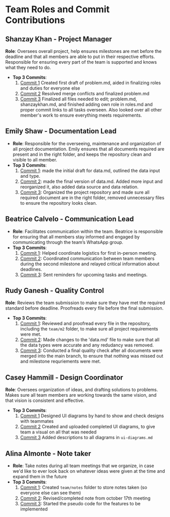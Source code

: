 # Team Roles and Commit Contributions

## Shanzay Khan - Project Manager 
**Role**: Oversees overall project, help ensures milestones are met before the deadline and that all members are able to put in their respective efforts. Responsible for ensuring every part of the team is supported and knows what they need to do.
- **Top 3 Commits**:
  1. [Commit 1](https://github.com/TedDPig123/326_Project/pull/2/commits/8cac04581240690e87732482c65a882d989a7d60) Created first draft of problem.md, aided in finalizing roles and duties for everyone else
  2. [Commit 2](https://github.com/TedDPig123/326_Project/pull/9/commits/025766f32b411639ad11ca608233165a4dde9c71) Resolved merge conflicts and finalized problem.md
  3. [Commit 3](https://github.com/TedDPig123/326_Project/pull/15) Finalized all files needed to edit; problem.md, shanzaykhan.md, and finished adding own role in roles.md and proper commit links to all tasks overseen. Also looked over all other member's work to ensure everything meets requirements. 

## Emily Shaw - Documentation Lead
 - **Role**: Responsible for the overseeing, maintenance and organization of all project documentation. Emily ensures that all documents required are present and in the right folder, and keeps the repository clean and visible to all member.
 - **Top 3 Commits**:
   1. [Commit 1](https://github.com/TedDPig123/326_Project/pull/4/commits/5d7a3030085a9f91b188604620fe1c4a6ce9168d): made the initial draft for data.md, outlined the data input and type.
   2. [Commit 2](https://github.com/TedDPig123/326_Project/pull/10/commits/4856df89f742cdbe6f1453ef519ae9ffa1527966): made the final version of data.md. Added more input and reorganized it, also added data source and data relation.
   3. [Commit 3](https://github.com/TedDPig123/326_Project/pull/12/commits/ab142c0fc9a6a2e9bf227d5c2d63c4c6dcc36264): Organized the project repository and made sure all required document are in the right folder, removed unnecessary files to ensure the repository looks clean.

## Beatrice Calvelo - Communication Lead
- **Role**: Facilitates communication within the team. Beatrice is responsible for ensuring that all members stay informed and engaged by communicating through the team’s WhatsApp group.
- **Top 3 Commits**:
  1. [Commit 1](https://github.com/repo/commit1): Helped coordinate logistics for first in-person meeting.
  2. [Commit 2](https://github.com/repo/commit2): Coordinated communication between team members during the second milestone and relayed critical information about deadlines.
  3. [Commit 3](https://github.com/repo/commit3): Sent reminders for upcoming tasks and meetings.

## Rudy Ganesh - Quality Control 
**Role**: Reviews the team submission to make sure they have met the required standard before deadline. Proofreads every file before the final submission. 
- **Top 3 Commits**:
  1. [Commit 1](https://github.com/TedDPig123/326_Project/pulls?q=is%3Apr+reviewed-by%3A%40me+): Reviewed and proofread every file in the repository, including the `team/m2` folder, to make sure all project requirements were met.
  2. [Commit 2](https://github.com/TedDPig123/326_Project/pull/5#pullrequestreview-2380055979): Made changes to the 'data.md' file to make sure that all the data types were accurate and any redudancy was removed.
  3. [Commit 3](https://github.com/TedDPig123/326_Project/pull/3#pullrequestreview-2380054183): Conducted a final quality check after all documents were merged into the main branch, to ensure that nothing was missed out and milestone requriements were met.


## Casey Hammill - Design Coordinator
**Role**: Oversees organization of ideas, and drafting solutions to problems. Makes sure all team members are working towards the same vision, and that vision is consistent and effective.
- **Top 3 Commits**:
  1.  [Commit 1]() Designed UI diagrams by hand to show and check designs with teammates
  2.  [Commit 2](https://github.com/TedDPig123/326_Project/commit/a5c5108ba280efaf577a02ff086c5798c240b470) Created and uploaded completed UI diagrams, to give team a visual on all that was needed
  3. [Commit 3](https://github.com/TedDPig123/326_Project/commit/80ed83c1be4c947561dbedec9b769903c8363dac) Added descriptions to all diagrams in `ui-diagrams.md`

## Alina Almonte - Note taker
- **Role**: Take notes during all team meetings that we organize, in case we'd like to ever look back on whatever ideas were given at the time and expand them in the future
- **Top 3 Commits**: 
  1. [Commit 1](https://github.com/TedDPig123/326_Project/commit/8d78fc05d92e989f4dc27beb8d202fb24d8f7d64): Created `team/notes` folder to store notes taken (so everyone else can see them)
  2. [Commit 2](https://github.com/TedDPig123/326_Project/commit/35febe54f8fd72ee437a673ee82ee51936aa9020): Revised/completed note from october 17th meeting
  3. [Commit 3](https://github.com/TedDPig123/326_Project/commit/032521dcabb59cf04322c4314cbd73e699b01eca): Started the pseudo code for the features to be implemented 
